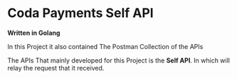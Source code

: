 # Coda Payments Self API
**Written in Golang**

In this Project it also contained The Postman Collection of the APIs

The APIs That mainly developed for this Project is the **Self API**. In which will relay the request that it received.
